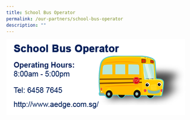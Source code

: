 ```yaml
---
title: School Bus Operator
permalink: /our-partners/school-bus-operator
description: ""
---
```

![](/images/Bus.png)